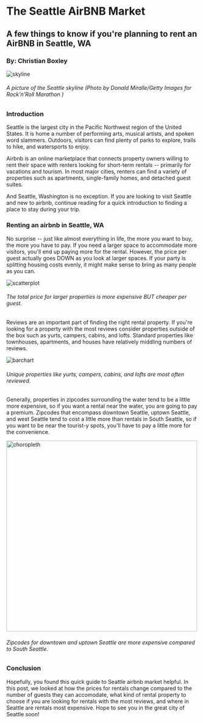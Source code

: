 # The Seattle AirBNB Market
## A few things to know if you're planning to rent an AirBNB in Seattle, WA

### By: Christian Boxley

![skyline](https://user-images.githubusercontent.com/61479525/129959757-e50a169f-52c4-49b4-9996-daa420868997.jpeg)
###### A picture of the Seattle skyline (Photo by Donald Miralle/Getty Images for Rock’n’Roll Marathon )

### Introduction

Seattle is the largest city in the Pacific Northwest region of the United States. It is home a number of performing arts, musical artists, and spoken word slammers. Outdoors, visitors can find plenty of parks to explore, trails to hike, and watersports to enjoy. 

Airbnb is an online marketplace that connects property owners willing to rent their space with renters looking for short-term rentals -- primarily for vacations and tourism. In most major cities, renters can find a variety of properties such as apartments, single-family homes, and detached guest suites. 

And Seattle, Washington is no exception. If you are looking to visit Seattle and new to airbnb, continue reading for a quick introduction to finding a place to stay during your trip.

### Renting an airbnb in Seattle, WA

No surprise -- just like almost everything in life, the more you want to buy, the more you have to pay. If you need a larger space to accommodate more visitors, you'll end up paying more for the rental. However, the price per guest actually goes DOWN as you look at larger spaces. If your party is splitting housing costs evenly, it might make sense to bring as many people as you can.

![scatterplot](https://user-images.githubusercontent.com/61479525/129959568-11df47ec-939f-4897-9731-a37501994ad1.png)
###### The total price for larger properties is more expensive BUT cheaper per guest.

Reviews are an important part of finding the right rental property. If you're looking for a property with the most reviews consider properties outside of the box such as yurts, campers, cabins, and lofts. Standard properties like townhouses, apartments, and houses have relatively middling numbers of reviews.

![barchart](https://user-images.githubusercontent.com/61479525/129959615-b19ec147-1fc5-47a6-8a8b-f7194fa6be76.png)
###### Unique properties like yurts, campers, cabins, and lofts are most often reviewed.

Generally, properties in zipcodes surrounding the water tend to be a little more expensive, so if you want a rental near the water, you are going to pay a premium. Zipcodes that encompass downtown Seattle, uptown Seattle, and west Seattle tend to cost a little more than rentals in South Seattle, so if you want to be near the tourist-y spots, you'll have to pay a little more for the convenience. 

<img width="500" alt="choropleth" src="https://user-images.githubusercontent.com/61479525/129959470-f4a9f2df-a098-4c21-9c57-41ea7028b179.png">

###### Zipcodes for downtown and uptown Seattle are more expensive compared to South Seattle.

### Conclusion

Hopefully, you found this quick guide to Seattle airbnb market helpful. In this post, we looked at how the prices for rentals change compared to the number of guests they can accomodate, what kind of rental property to choose if you are looking for rentals with the most reviews, and where in Seattle are rentals most expensive. Hope to see you in the great city of Seattle soon!
